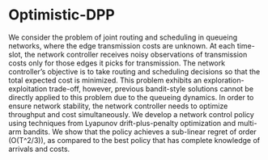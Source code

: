 # Optimistic-DPP

We consider the problem of joint routing and scheduling in queueing networks, where the edge transmission costs are unknown. At each time-slot, the network controller receives noisy observations of transmission costs only for those edges it picks for transmission. The network controller’s objective is to take routing and scheduling decisions so that the total expected cost is minimized. This problem exhibits an exploration-exploitation trade-off, however, previous bandit-style solutions cannot be directly applied to this problem due to the queueing dynamics. In order to ensure network stability, the network controller needs to optimize throughput and cost simultaneously. We develop a network control policy using techniques from Lyapunov drift-plus-penalty optimization and multi-arm bandits. We show that the policy achieves a sub-linear regret of order \(O(T^2/3)\), as compared to the best policy that has complete knowledge of arrivals and costs. 
